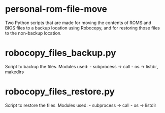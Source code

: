 # personal-rom-file-move
Two Python scripts that are made for moving the contents of ROMS and BIOS files to a backup location using Robocopy, and for restoring those files to the non-backup location.

# robocopy_files_backup.py
Script to backup the files. Modules used:
    - subprocess -> call
    - os -> listdir, makedirs

# robocopy_files_restore.py
Script to restore the files. Modules used:
    - subprocess -> call
    - os -> listdir